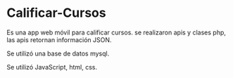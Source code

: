 # Calificar-Cursos


Es una app web móvil para calificar cursos.
se realizaron apis y clases php, las apis retornan información JSON.

Se utilizó una base de datos mysql.

Se utilizó JavaScript, html, css.
